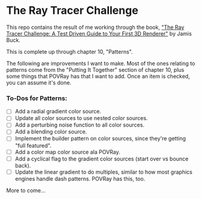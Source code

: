 # The Ray Tracer Challenge

This repo contains the result of me working through the book, ["The Ray Tracer Challenge:
A Test Driven Guide to Your First 3D Renderer"](https://www.amazon.com/Ray-Tracer-Challenge-Test-Driven-Renderer/dp/1680502719/ref=sr_1_1?crid=9PKWGDG8TT44&keywords=the+ray+tracer+challenge&qid=1697901294&sprefix=The+Ray%2Caps%2C149&sr=8-1)
by Jamis Buck.

This is complete up through chapter 10, "Patterns".

The following are improvements I want to make.  Most of the ones relating to patterns come
from the "Putting It Together" section of chapter 10, plus some things that POVRay has that
I want to add.  Once an item is checked, you can assume it's done.

### To-Dos for Patterns:

- [ ] Add a radial gradient color source.
- [ ] Update all color sources to use nested color sources.
- [ ] Add a perturbing noise function to all color sources.
- [ ] Add a blending color source.
- [ ] Implement the builder pattern on color sources, since they're getting "full featured".
- [ ] Add a color map color source ala POVRay.
- [ ] Add a cyclical flag to the gradient color sources (start over vs bounce back).
- [ ] Update the linear gradient to do multiples, similar to how most graphics engines
      handle dash patterns.  POVRay has this, too.

More to come...
